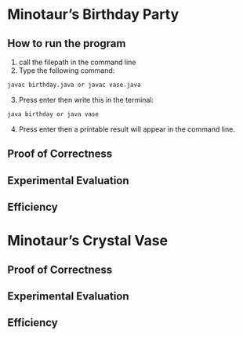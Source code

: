 # Minotaur’s Birthday Party
## How to run the program
1. call the filepath in the command line
2. Type the following command:
```bash
javac birthday.java or javac vase.java
```
3. Press enter then write this in the terminal:
```bash
java birthday or java vase
```
4. Press enter then a printable result will appear in the command line.

## Proof of Correctness


## Experimental Evaluation


## Efficiency

# Minotaur’s Crystal Vase

## Proof of Correctness


## Experimental Evaluation


## Efficiency
